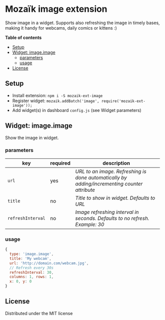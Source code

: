 # Mozaïk image extension

Show image in a widget. Supports also refreshing the image in timely bases, making it handy for webcams, daily comics or kittens :)

**Table of contents**
<!-- MarkdownTOC depth=0 autolink=true bracket=round -->

- [Setup](#setup)
- [Widget: image.image](#widget-imageimage)
  - [parameters](#parameters)
  - [usage](#usage)
- [License](#license)

<!-- /MarkdownTOC -->

## Setup

- Install extension: `npm i -S mozaik-ext-image`
- Register widget: `mozaik.addBatch('image', require('mozaik-ext-image'));`
- Add widget(s) in dashboard `config.js` (see Widget parameters)

## Widget: image.image

Show the image in widget.

### parameters

key                | required | description
-------------------|----------|---------------
`url`              | yes      | *URL to an image. Refreshing is done automatically by adding/incrementing counter attribute*
`title`            | no       | *Title to show in widget. Defaults to URL*
`refreshInterval`  | no       | *Image refreshing interval in seconds. Defaults to no refresh. Example: 30*

### usage

```javascript
{
  type: 'image.image',
  title: 'My webcam',
  url: 'http://domain.com/webcam.jpg',
  // Refresh every 30s
  refreshInterval: 30,
  columns: 1, rows: 1,
  x: 0, y: 0
}
```

## License

Distributed under the MIT license
